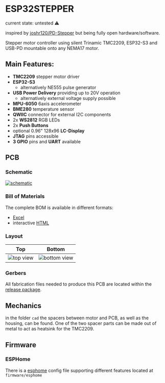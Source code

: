 # ESP32STEPPER

current state: untested :warning:

inspired by [joshr120/PD-Stepper](https://github.com/joshr120/PD-Stepper) but being fully open hardware/software.

Stepper motor controller using silent Trinamic TMC2209, ESP32-S3 and USB-PD mountable onto any NEMA17 motor. 

## Main Features:
- **TMC2209** stepper motor driver
- **ESP32-S3**
  - alternatively NE555 pulse generator
- **USB Power Delivery** providing up to 20V operation
  - alternatively external voltage supply possible
- **MPU-6050** 6axis accelerometer
- **BME280** temperature sensor
- **QWIIC** connector for external I2C components
- 2x **WS2812** RGB LEDs
- 2x **Push Buttons**
- optional 0.96" 128x96 **LC-Display**
- **JTAG** pins accessible
- **3 GPIO** pins and **UART** available

## PCB

### Schematic

[![schematic](docs/esp32stepper-schematic.svg)](docs/esp32stepper-schematic.pdf)

### Bill of Materials

The complete BOM is available in different formats:
  - [Excel](docs/bom/esp32stepper-bom.xlsx)
  - interactive [HTML](https://nerdyscout.github.io/esp32stepper/docs/bom/esp32stepper-ibom.html)

### Layout

| Top                                        | Bottom                                           |
| ------------------------------------------ | ------------------------------------------------ |
| ![top view](docs/img/esp32stepper-top.svg) | ![bottom view](docs/img/esp32stepper-bottom.svg) |

### Gerbers

All fabrication files needed to produce this PCB are located within the [release package](https://github.com/nerdyscout/esp32stepper/releases).

## Mechanics

in the folder `cad` the spacers between motor and PCB, as well as the housing, can be found. One of the two spacer parts can be made out of metal to act as heatsink for the TMC2209. 

## Firmware

### ESPHome

There is a [esphome](https://esphome.io/) config file supporting different features located at `firmware/esphome`
